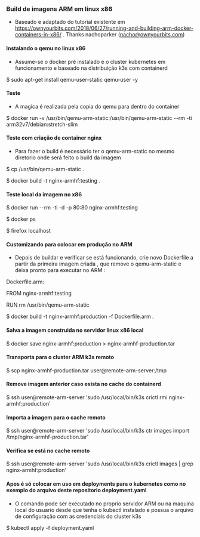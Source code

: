 ### Build de imagens ARM em linux x86 
- Baseado e adaptado do tutorial existente em https://ownyourbits.com/2018/06/27/running-and-building-arm-docker-containers-in-x86/ . Thanks nachoparker (nacho@ownyourbits.com)

#### Instalando o qemu no linux x86
- Assume-se o docker pré instalado e o cluster kubernetes em funcionamento e baseado na distribuição k3s com containerd 

$ sudo apt-get install qemu-user-static  qemu-user -y

#### Teste 
- A magica é realizada pela copia do qemu para dentro do container 

$ docker run -v /usr/bin/qemu-arm-static:/usr/bin/qemu-arm-static --rm -ti arm32v7/debian:stretch-slim

#### Teste com criação de container nginx 
- Para fazer o build é necessário ter o qemu-arm-static no mesmo diretorio onde será feito o build da imagem 

$ cp /usr/bin/qemu-arm-static .

$ docker build  -t nginx-armhf:testing .

#### Teste local da imagem no x86 

$ docker run --rm -ti -d -p 80:80 nginx-armhf:testing

$ docker ps 

$ firefox localhost

#### Customizando para colocar em produção no ARM 
- Depois de buildar e verificar se está funcionando, crie novo Dockerfile a partir da primeira imagem criada , que remove o qemu-arm-static e deixa pronto para executar no ARM :

Dockerfile.arm:

FROM nginx-armhf:testing

RUN rm /usr/bin/qemu-arm-static

$ docker build -t nginx-armhf:production -f Dockerfile.arm .


#### Salva a imagem construida no servidor linux x86 local
$ docker save nginx-armhf:production > nginx-armhf-production.tar

#### Transporta para o cluster ARM k3s remoto 
$ scp nginx-armhf-production.tar user@remote-arm-server:/tmp 


#### Remove imagem anterior caso exista no cache do containerd 
$ ssh user@remote-arm-server 'sudo /usr/local/bin/k3s crictl rmi nginx-armhf:production'

#### Importa a imagem para o cache remoto 

$ ssh user@remote-arm-server 'sudo /usr/local/bin/k3s ctr images import /tmp/nginx-armhf-production.tar'

#### Verifica se está no cache remoto 
$ ssh user@remote-arm-server 'sudo /usr/local/bin/k3s crictl images | grep nginx-armhf:production'

#### Apos é só colocar em uso em deployments para o kubernetes como no exemplo do arquivo deste repositorio deployment.yaml 

- O comando pode ser executado no proprio servidor ARM ou na maquina local do usuario desde que tenha o kubectl instalado e possua o arquivo de configuração com as credenciais do cluster k3s

$ kubectl apply -f deployment.yaml 
